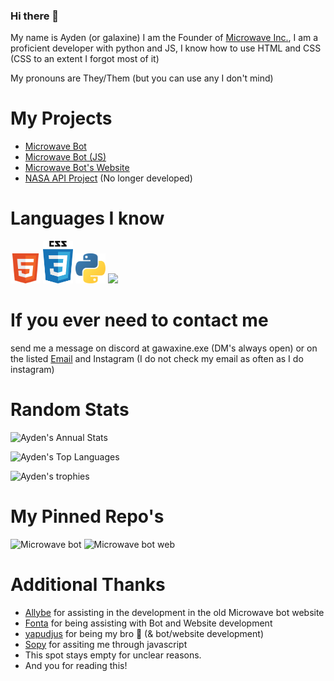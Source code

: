 ### Hi there 👋
My name is Ayden (or galaxine) I am the Founder of [Microwave Inc.](https://github.com/microwave-inc), I am a proficient developer with python and JS, I know how to use HTML and CSS (CSS to an extent I forgot most of it)

My pronouns are They/Them (but you can use any I don't mind)

# My Projects
- [Microwave Bot](https://github.com/microwave-inc/microwave)
- [Microwave Bot (JS)](https://github.com/microwave-inc/microwave.js)
- [Microwave Bot's Website](https://github.com/microwave-inc/microwavebot-web)
- [NASA API Project](https://github.com/galaxine-senpai/NASA-API-Project) (No longer developed)

# Languages I know

<img src="https://raw.githubusercontent.com/Allybe/Allybe/main/photos/html.png" width="48"> <img src="https://github.com/Allybe/Allybe/blob/main/photos/css.png?raw=true" width="48"> <img src="https://raw.githubusercontent.com/Allybe/Allybe/main/photos/python.png" width="48"> <img src="https://user-images.githubusercontent.com/67673392/150631873-e446b0b7-2095-4898-8ae1-a4042c247ba9.png" width="48"> 
<!-- <img src="https://github.com/galaxine-senpai/galaxine-senpai/blob/main/photos/cpp.png?raw=true" width="48"> -->

# If you ever need to contact me

send me a message on discord at gawaxine.exe (DM's always open) or on the listed <a href="mailto:againes@microwavebot.com">Email</a> and Instagram (I do not check my email as often as I do instagram)


# Random Stats
  ![Ayden's Annual Stats](https://github-stats-galaxine-senpai.vercel.app/api?username=galaxine-senpai&theme=onedark&show_icons=true)
  
  ![Ayden's Top Languages](https://github-stats-galaxine-senpai.vercel.app/api/top-langs/?username=galaxine-senpai&theme=onedark)
  
  ![Ayden's trophies](https://github-profile-trophy.vercel.app/?username=galaxine-senpai&theme=onedark)

# My Pinned Repo's

![Microwave bot](https://github-stats-galaxine-senpai.vercel.app/api/pin/?username=microwave-inc&repo=microwave.js&theme=onedark&show_owner=true)
![Microwave bot web](https://github-stats-galaxine-senpai.vercel.app/api/pin/?username=microwave-inc&repo=microwavebot-web&theme=onedark&show_owner=true)

# Additional Thanks

- [Allybe](https://github.com/Allybe) for assisting in the development in the old Microwave bot website
- [Fonta](https://github.com/Fonta22) for being assisting with Bot and Website development
- [yapudjus](https://github.com/yapudjus) for being my bro 🙂 (& bot/website development)
- [Sopy](https://github.com/sopyb) for assiting me through javascript
- This spot stays empty for unclear reasons.
- And you for reading this!
